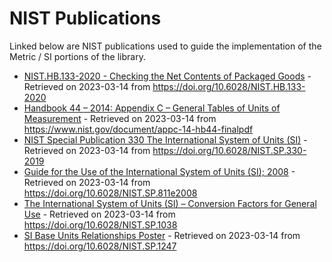 ﻿# NIST Publications

Linked below are NIST publications used to guide the implementation of the Metric / SI portions of the library.

* [NIST.HB.133-2020 - Checking the Net Contents of Packaged Goods](./2020-NIST-HB133-Final.pdf) - Retrieved on 2023-03-14 from https://doi.org/10.6028/NIST.HB.133-2020
* [Handbook 44 – 2014: Appendix C – General Tables of Units of Measurement](./appc-14-hb44-final.pdf) - Retrieved on 2023-03-14 from https://www.nist.gov/document/appc-14-hb44-finalpdf
* [NIST Special Publication 330 The International System of Units (SI)](./NIST.SP.330-2019.pdf) - Retrieved on 2023-03-14 from https://doi.org/10.6028/NIST.SP.330-2019
* [Guide for the Use of the International System of Units (SI); 2008](./nistspecialpublication811e2008.pdf) - Retrieved on 2023-03-14 from https://doi.org/10.6028/NIST.SP.811e2008
* [The International System of Units (SI) –  Conversion Factors for General Use](./nistspecialpublication1038.pdf) - Retrieved on 2023-03-14 from https://doi.org/10.6028/NIST.SP.1038
* [SI Base Units Relationships Poster](./NIST.SP.1247.pdf) - Retrieved on 2023-03-14 from https://doi.org/10.6028/NIST.SP.1247
